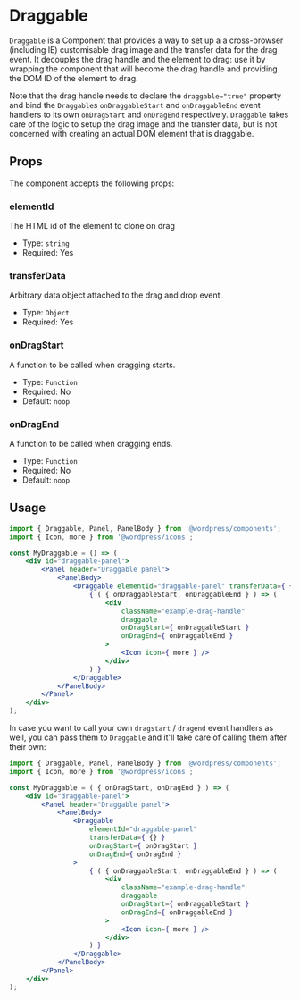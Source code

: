 # Draggable

`Draggable` is a Component that provides a way to set up a a cross-browser (including IE) customisable drag image and the transfer data for the drag event. It decouples the drag handle and the element to drag: use it by wrapping the component that will become the drag handle and providing the DOM ID of the element to drag.

Note that the drag handle needs to declare the `draggable="true"` property and bind the `Draggable`s `onDraggableStart` and `onDraggableEnd` event handlers to its own `onDragStart` and `onDragEnd` respectively. `Draggable` takes care of the logic to setup the drag image and the transfer data, but is not concerned with creating an actual DOM element that is draggable.

## Props

The component accepts the following props:

### elementId

The HTML id of the element to clone on drag

-   Type: `string`
-   Required: Yes

### transferData

Arbitrary data object attached to the drag and drop event.

-   Type: `Object`
-   Required: Yes

### onDragStart

A function to be called when dragging starts.

-   Type: `Function`
-   Required: No
-   Default: `noop`

### onDragEnd

A function to be called when dragging ends.

-   Type: `Function`
-   Required: No
-   Default: `noop`

## Usage

```jsx
import { Draggable, Panel, PanelBody } from '@wordpress/components';
import { Icon, more } from '@wordpress/icons';

const MyDraggable = () => (
	<div id="draggable-panel">
		<Panel header="Draggable panel">
			<PanelBody>
				<Draggable elementId="draggable-panel" transferData={ {} }>
					{ ( { onDraggableStart, onDraggableEnd } ) => (
						<div
							className="example-drag-handle"
							draggable
							onDragStart={ onDraggableStart }
							onDragEnd={ onDraggableEnd }
						>
							<Icon icon={ more } />
						</div>
					) }
				</Draggable>
			</PanelBody>
		</Panel>
	</div>
);
```

In case you want to call your own `dragstart` / `dragend` event handlers as well, you can pass them to `Draggable` and it'll take care of calling them after their own:

```jsx
import { Draggable, Panel, PanelBody } from '@wordpress/components';
import { Icon, more } from '@wordpress/icons';

const MyDraggable = ( { onDragStart, onDragEnd } ) => (
	<div id="draggable-panel">
		<Panel header="Draggable panel">
			<PanelBody>
				<Draggable
					elementId="draggable-panel"
					transferData={ {} }
					onDragStart={ onDragStart }
					onDragEnd={ onDragEnd }
				>
					{ ( { onDraggableStart, onDraggableEnd } ) => (
						<div
							className="example-drag-handle"
							draggable
							onDragStart={ onDraggableStart }
							onDragEnd={ onDraggableEnd }
						>
							<Icon icon={ more } />
						</div>
					) }
				</Draggable>
			</PanelBody>
		</Panel>
	</div>
);
```
